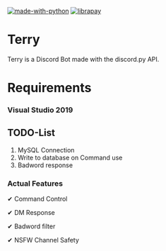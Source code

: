 
[![made-with-python](https://img.shields.io/badge/Made%20with-Python-1f425f.svg)](https://www.python.org/)
[![librapay](http://img.shields.io/liberapay/goal/Dunimark.svg?logo=liberapay)](https://liberapay.com/Dunimark/donate)

# Terry

Terry is a Discord Bot made with the discord.py API.

# Requirements

### Visual Studio 2019


## TODO-List

 1. MySQL Connection
 2. Write to database on Command use
 3. Badword response

### Actual Features

✔ Command Control

✔ DM Response

✔ Badword filter

✔ NSFW Channel Safety

